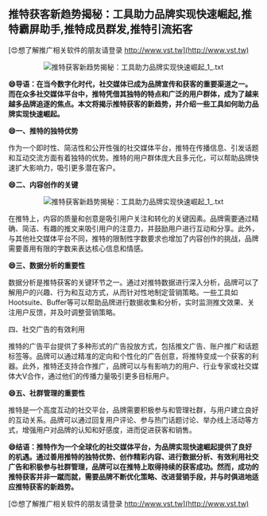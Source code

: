 ## **推特获客新趋势揭秘：工具助力品牌实现快速崛起,推特霸屏助手,推特成员群发,推特引流拓客**

[😍想了解推广相关软件的朋友请登录 http://www.vst.tw](http://www.vst.tw)

 <center><img src="https://vst.tw/MP4/tuiguang/png/5.png" alt="推特获客新趋势揭秘：工具助力品牌实现快速崛起_1_.txt"></center>

**😄导语：在当今数字化时代，社交媒体已成为品牌宣传和获客的重要渠道之一。而在众多社交媒体平台中，推特凭借其独特的特点和广泛的用户群体，成为了越来越多品牌追逐的焦点。本文将揭示推特获客的新趋势，并介绍一些工具如何助力品牌实现快速崛起。**

**😄一、推特的独特优势**

作为一个即时性、简洁性和公开性强的社交媒体平台，推特在传播信息、引发话题和互动交流方面有着独特的优势。推特的用户群体庞大且多元化，可以帮助品牌快速扩大影响力，吸引更多潜在客户。

**😄二、内容创作的关键**

 <center><img src="https://vst.tw/MP4/tuiguang/png/7.png" alt="推特获客新趋势揭秘：工具助力品牌实现快速崛起_1_.txt"></center>

在推特上，内容的质量和创意是吸引用户关注和转化的关键因素。品牌需要通过精确、简洁、有趣的推文来吸引用户的注意力，并鼓励用户进行互动和分享。此外，与其他社交媒体平台不同，推特的限制性字数要求也增加了内容创作的挑战，品牌需要善用有限的字数来表达核心信息和情感。

**😄三、数据分析的重要性**

数据分析是推特获客的关键环节之一。通过对推特数据进行深入分析，品牌可以了解用户的兴趣、行为和互动方式，从而针对性地制定营销策略。一些工具如Hootsuite、Buffer等可以帮助品牌进行数据收集和分析，实时监测推文效果、关注用户反馈，并及时调整营销策略。

四、社交广告的有效利用

推特的广告平台提供了多种形式的广告投放方式，包括推文广告、账户推广和话题标签等。品牌可以通过精准的定向和个性化的广告创意，将推特变成一个获客的利器。此外，推特还支持合作推广，品牌可以与有影响力的用户、行业专家或社交媒体大V合作，通过他们的传播力量吸引更多目标用户。

**😄五、社群管理的重要性**

推特是一个高度互动的社交平台，品牌需要积极参与和管理社群，与用户建立良好的互动关系。品牌可以通过回复用户评论、参与热门话题讨论、举办线上活动等方式，增强用户对品牌的认知和好感度，进而促进获客和销售。

**😄结语：推特作为一个全球化的社交媒体平台，为品牌实现快速崛起提供了良好的机遇。通过善用推特的独特优势、创作精彩内容、进行数据分析、有效利用社交广告和积极参与社群管理，品牌可以在推特上取得持续的获客成功。然而，成功的推特获客并非一蹴而就，需要品牌不断优化策略、改进营销手段，并与时俱进地适应推特获客的新趋势。**

[😍想了解推广相关软件的朋友请登录 http://www.vst.tw](http://www.vst.tw)



